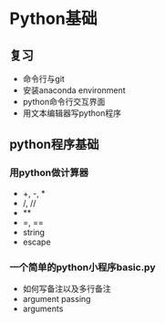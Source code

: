 # Python基础

## 复习
- 命令行与git
- 安装anaconda environment
- python命令行交互界面
- 用文本编辑器写python程序

## python程序基础
### 用python做计算器
- +, -, *
- /, //
- **
- =, ==
- string
- escape

### 一个简单的python小程序basic.py
- 如何写备注以及多行备注
- argument passing
- arguments

